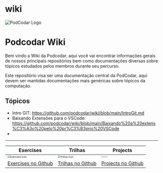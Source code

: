 # wiki

![PodCodar Logo](https://avatars.githubusercontent.com/u/60588381?s=200&v=4)

# Podcodar Wiki

Bem vindo a Wiki da Podcodar, aqui você vai encontrar informações gerais de nossos principais repositórios bem como documentações diversas sobre tópicos estudados pelos membros durante seu percurso.

Este repositório visa ser uma documentação central da PodCodar, aqui devem ser mantidas documentações mais genéricas sobre tópícos da computação.

## Tópicos

- Intro GIT: https://github.com/podcodar/wiki/blob/main/IntroGit.md
- Baixando Extensões para o VSCode: https://github.com/podcodar/wiki/blob/main/Baixando%20a%20extens%C3%A3o%20pelo%20pr%C3%B3prio%20VSCode
- 

***

| Exercises                                                    | Trilhas                                                      | Projects                                                     |
| ------------------------------------------------------------ | ------------------------------------------------------------ | ------------------------------------------------------------ |
|<img src="https://www.flaticon.com/svg/vstatic/svg/85/85309.svg?token=exp=1614091550~hmac=b1b3507dc4baf63571302585360dd61a" alt="Exercises Icon" style="zoom:50%;" /> | <img src="https://www.flaticon.com/svg/vstatic/svg/701/701367.svg?token=exp=1614091161~hmac=18c044dc8e18bf29a4b43ae9941ec56b" alt="Trilhas Icon" style="zoom:50%;" />| <img src="https://www.flaticon.com/svg/vstatic/svg/3129/3129531.svg?token=exp=1614091893~hmac=f352654b7ed27e39702d1e36ec0edd35" alt="Trilhas Icon" style="zoom:20%;" />|
| [Exercises no Github](https://github.com/podcodar/exercises) | [Trilhas no Github](https://github.com/podcodar/trilhas)     | [Projects no Github](https://github.com/podcodar/projects)   |

